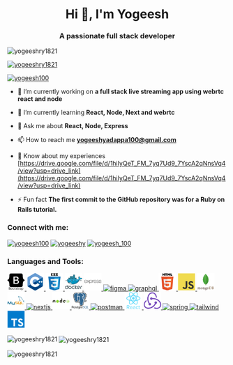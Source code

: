 <h1 align="center">Hi 👋, I'm Yogeesh</h1>
<h3 align="center">A passionate full stack developer</h3>

<p align="left"> <img src="https://komarev.com/ghpvc/?username=yogeeshry1821&label=Profile%20views&color=0e75b6&style=flat" alt="yogeeshry1821" /> </p>

<p align="left"> <a href="https://github.com/ryo-ma/github-profile-trophy"><img src="https://github-profile-trophy.vercel.app/?username=yogeeshry1821" alt="yogeeshry1821" /></a> </p>

<p align="left"> <a href="https://twitter.com/yogeesh100" target="blank"><img src="https://img.shields.io/twitter/follow/yogeesh100?logo=twitter&style=for-the-badge" alt="yogeesh100" /></a> </p>

- 🔭 I’m currently working on **a full stack live streaming app using webrtc react and node**

- 🌱 I’m currently learning **React, Node, Next and webrtc**

- 💬 Ask me about **React, Node, Express**

- 📫 How to reach me **yogeeshyadappa100@gmail.com**

- 📄 Know about my experiences [https://drive.google.com/file/d/1hiIyQeT_FM_7yq7Ud9_7YscA2qNnsVq4/view?usp=drive_link](https://drive.google.com/file/d/1hiIyQeT_FM_7yq7Ud9_7YscA2qNnsVq4/view?usp=drive_link)

- ⚡ Fun fact **The first commit to the GitHub repository was for a Ruby on Rails tutorial.**

<h3 align="left">Connect with me:</h3>
<p align="left">
<a href="https://twitter.com/yogeesh100" target="blank"><img align="center" src="https://raw.githubusercontent.com/rahuldkjain/github-profile-readme-generator/master/src/images/icons/Social/twitter.svg" alt="yogeesh100" height="30" width="40" /></a>
<a href="https://linkedin.com/in/yogeeshy" target="blank"><img align="center" src="https://raw.githubusercontent.com/rahuldkjain/github-profile-readme-generator/master/src/images/icons/Social/linked-in-alt.svg" alt="yogeeshy" height="30" width="40" /></a>
<a href="https://www.codechef.com/users/yogeesh_100" target="blank"><img align="center" src="https://cdn.jsdelivr.net/npm/simple-icons@3.1.0/icons/codechef.svg" alt="yogeesh_100" height="30" width="40" /></a>
</p>

<h3 align="left">Languages and Tools:</h3>
<p align="left"> <a href="https://getbootstrap.com" target="_blank" rel="noreferrer"> <img src="https://raw.githubusercontent.com/devicons/devicon/master/icons/bootstrap/bootstrap-plain-wordmark.svg" alt="bootstrap" width="40" height="40"/> </a> <a href="https://www.w3schools.com/cpp/" target="_blank" rel="noreferrer"> <img src="https://raw.githubusercontent.com/devicons/devicon/master/icons/cplusplus/cplusplus-original.svg" alt="cplusplus" width="40" height="40"/> </a> <a href="https://www.w3schools.com/css/" target="_blank" rel="noreferrer"> <img src="https://raw.githubusercontent.com/devicons/devicon/master/icons/css3/css3-original-wordmark.svg" alt="css3" width="40" height="40"/> </a> <a href="https://www.docker.com/" target="_blank" rel="noreferrer"> <img src="https://raw.githubusercontent.com/devicons/devicon/master/icons/docker/docker-original-wordmark.svg" alt="docker" width="40" height="40"/> </a> <a href="https://expressjs.com" target="_blank" rel="noreferrer"> <img src="https://raw.githubusercontent.com/devicons/devicon/master/icons/express/express-original-wordmark.svg" alt="express" width="40" height="40"/> </a> <a href="https://www.figma.com/" target="_blank" rel="noreferrer"> <img src="https://www.vectorlogo.zone/logos/figma/figma-icon.svg" alt="figma" width="40" height="40"/> </a> <a href="https://graphql.org" target="_blank" rel="noreferrer"> <img src="https://www.vectorlogo.zone/logos/graphql/graphql-icon.svg" alt="graphql" width="40" height="40"/> </a> <a href="https://www.w3.org/html/" target="_blank" rel="noreferrer"> <img src="https://raw.githubusercontent.com/devicons/devicon/master/icons/html5/html5-original-wordmark.svg" alt="html5" width="40" height="40"/> </a> <a href="https://developer.mozilla.org/en-US/docs/Web/JavaScript" target="_blank" rel="noreferrer"> <img src="https://raw.githubusercontent.com/devicons/devicon/master/icons/javascript/javascript-original.svg" alt="javascript" width="40" height="40"/> </a> <a href="https://www.mongodb.com/" target="_blank" rel="noreferrer"> <img src="https://raw.githubusercontent.com/devicons/devicon/master/icons/mongodb/mongodb-original-wordmark.svg" alt="mongodb" width="40" height="40"/> </a> <a href="https://www.mysql.com/" target="_blank" rel="noreferrer"> <img src="https://raw.githubusercontent.com/devicons/devicon/master/icons/mysql/mysql-original-wordmark.svg" alt="mysql" width="40" height="40"/> </a> <a href="https://nextjs.org/" target="_blank" rel="noreferrer"> <img src="https://cdn.worldvectorlogo.com/logos/nextjs-2.svg" alt="nextjs" width="40" height="40"/> </a> <a href="https://nodejs.org" target="_blank" rel="noreferrer"> <img src="https://raw.githubusercontent.com/devicons/devicon/master/icons/nodejs/nodejs-original-wordmark.svg" alt="nodejs" width="40" height="40"/> </a> <a href="https://www.postgresql.org" target="_blank" rel="noreferrer"> <img src="https://raw.githubusercontent.com/devicons/devicon/master/icons/postgresql/postgresql-original-wordmark.svg" alt="postgresql" width="40" height="40"/> </a> <a href="https://postman.com" target="_blank" rel="noreferrer"> <img src="https://www.vectorlogo.zone/logos/getpostman/getpostman-icon.svg" alt="postman" width="40" height="40"/> </a> <a href="https://reactjs.org/" target="_blank" rel="noreferrer"> <img src="https://raw.githubusercontent.com/devicons/devicon/master/icons/react/react-original-wordmark.svg" alt="react" width="40" height="40"/> </a> <a href="https://redux.js.org" target="_blank" rel="noreferrer"> <img src="https://raw.githubusercontent.com/devicons/devicon/master/icons/redux/redux-original.svg" alt="redux" width="40" height="40"/> </a> <a href="https://spring.io/" target="_blank" rel="noreferrer"> <img src="https://www.vectorlogo.zone/logos/springio/springio-icon.svg" alt="spring" width="40" height="40"/> </a> <a href="https://tailwindcss.com/" target="_blank" rel="noreferrer"> <img src="https://www.vectorlogo.zone/logos/tailwindcss/tailwindcss-icon.svg" alt="tailwind" width="40" height="40"/> </a> <a href="https://www.typescriptlang.org/" target="_blank" rel="noreferrer"> <img src="https://raw.githubusercontent.com/devicons/devicon/master/icons/typescript/typescript-original.svg" alt="typescript" width="40" height="40"/> </a> </p>

<p><img align="left" src="https://github-readme-stats.vercel.app/api/top-langs?username=yogeeshry1821&show_icons=true&locale=en&layout=compact" alt="yogeeshry1821" /></p>

<p>&nbsp;<img align="center" src="https://github-readme-stats.vercel.app/api?username=yogeeshry1821&show_icons=true&locale=en" alt="yogeeshry1821" /></p>

<p><img align="center" src="https://github-readme-streak-stats.herokuapp.com/?user=yogeeshry1821&" alt="yogeeshry1821" /></p>
